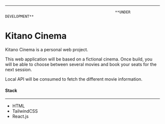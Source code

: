 ----------

                                                      **UNDER DEVELOPMENT**
                                  

# Kitano Cinema

Kitano Cinema is a personal web project. 

This web application will be based on a fictional cinema. Once build, you will be able to choose between several movies and book your seats for the next session. 

Local API will be consumed to fetch the different movie information.

#### Stack

------------
- HTML
- TailwindCSS
- React.js
